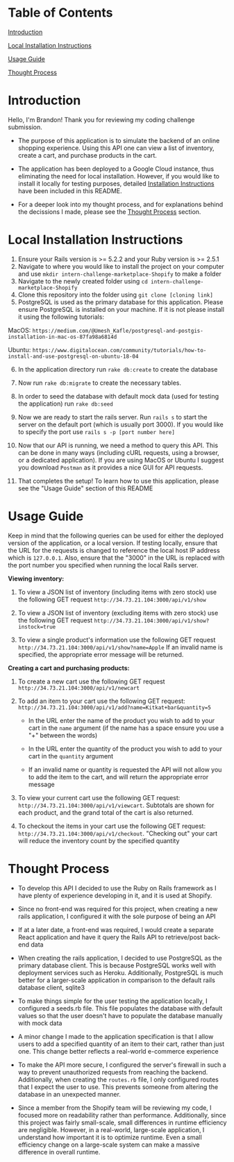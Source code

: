 # Table of Contents



[Introduction](https://github.com/brandonaf/intern-challenge-marketplace-Shopify/blob/master/README.md#introduction)

[Local Installation Instructions](https://github.com/brandonaf/intern-challenge-marketplace-Shopify#installation-instructions)

[Usage Guide](https://github.com/brandonaf/intern-challenge-marketplace-Shopify#usage-guide)

[Thought Process](https://github.com/brandonaf/intern-challenge-marketplace-Shopify#thought-process)

# Introduction
Hello, I'm Brandon! Thank you for reviewing my coding challenge submission. 

- The purpose of this application is to simulate the backend of an online shopping experience. Using this API one can view a list of inventory, create a cart, and purchase products in the cart.

- The application has been deployed to a Google Cloud instance, thus eliminating the need for local installation. However, if you would like to install it locally for testing purposes, detailed  [Installation Instructions](https://github.com/brandonaf/intern-challenge-marketplace-Shopify#installation-instructions) have been included in this README.

- For a deeper look into my thought process, and for explanations behind the decissions I made, please see the [Thought Process](https://github.com/brandonaf/intern-challenge-marketplace-Shopify#thought-process) section. 



# Local Installation Instructions

1. Ensure your Rails version is >= 5.2.2 and your Ruby version is >= 2.5.1
2. Navigate to where you would like to install the project on your computer and use `mkdir intern-challenge-marketplace-Shopify` to make a folder
3. Navigate to the newly created folder using `cd intern-challenge-marketplace-Shopify`
4. Clone this repository into the folder using `git clone [cloning link]`
5. PostgreSQL is used as the primary database for this application. Please ensure PostgreSQL is installed on your machine. If it is not please install it using the following tutorials:

MacOS: `https://medium.com/@Umesh_Kafle/postgresql-and-postgis-installation-in-mac-os-87fa98a6814d`

Ubuntu: `https://www.digitalocean.com/community/tutorials/how-to-install-and-use-postgresql-on-ubuntu-18-04`

6. In the application directory run `rake db:create` to create the database

7. Now run `rake db:migrate` to create the necessary tables. 

8. In order to seed the database with default mock data (used for testing the application) run `rake db:seed`

9. Now we are ready to start the rails server. Run `rails s` to start the server on the default port (which is usually port 3000). If you would like to specify the port use `rails s -p [port number here]`

10. Now that our API is running, we need a method to query this API. This can be done in many ways (including cURL requests, using a browser, or a dedicated application). If you are using MacOS or Ubuntu I suggest you download `Postman` as it provides a nice GUI for API requests.

11. That completes the setup! To learn how to use this application, please see the "Usage Guide" section of this README

# Usage Guide



Keep in mind that the following queries can be used for either the deployed version of the application, or a local version. If testing locally, ensure that the URL for the requests is changed to reference the local host IP address which is `127.0.0.1`. Also, ensure that the "3000" in the URL is replaced with the port number you specified when running the local Rails server. 



**Viewing inventory:**

1. To view a JSON list of inventory (including items with zero stock) use the following GET request `http://34.73.21.104:3000/api/v1/show`

2. To view a JSON list of inventory (excluding items with zero stock) use the following GET request `http://34.73.21.104:3000/api/v1/show?instock=true`

3. To view a single product's information use the following GET request `http://34.73.21.104:3000/api/v1/show?name=Apple` If an invalid name is specified, the appropriate error message will be returned.  


**Creating a cart and purchasing products:**

1. To create a new cart use the following GET request `http://34.73.21.104:3000/api/v1/newcart`

2. To add an item to your cart use the following GET request: `http://34.73.21.104:3000/api/v1/add?name=Kitkat+bar&quantity=5`
     
     - In the URL enter the name of the product you wish to add to your cart in the `name` argument (if the name has a space ensure you           use a "+" between the words)
     - In the URL enter the quantity of the product you wish to add to your cart in the `quantity` argument
     
     - If an invalid name or quantity is requested the API will not allow you to add the item to the cart, and will return the appropriate        error message
     
3. To view your current cart use the following GET request: `http://34.73.21.104:3000/api/v1/viewcart`. Subtotals are shown for each product, and the grand total of the cart is also returned. 

4. To checkout the items in your cart use the following GET request: `http://34.73.21.104:3000/api/v1/checkout`. "Checking out" your cart will reduce the inventory count by the specified quantity


# Thought Process

- To develop this API I decided to use the Ruby on Rails framework as I have plenty of experience developing in it, and it is used at     Shopify. 

- Since no front-end was required for this project, when creating a new rails application, I configured it with the sole purpose of being  an API

- If at a later date, a front-end was required, I would create a separate React application and have it query the Rails API to            retrieve/post back-end data

- When creating the rails application, I decided to use PostgreSQL as the primary database client. This is because PostgreSQL works well with deployment services such as Heroku. Additionally, PostgreSQL is much better for a larger-scale application in comparison to the default rails database client, sqlite3

- To make things simple for the user testing the application locally, I configured a seeds.rb file. This file populates the database with default values so that the user doesn't have to populate the database manually with mock data

- A minor change I made to the application specification is that I allow users to add a specified quantity of an item to their cart, rather than just one. This change better reflects a real-world e-commerce experience

- To make the API more secure, I configured the server's firewall in such a way to prevent unauthorized requests from reaching the backend. Additionally, when creating the `routes.rb` file, I only configured routes that I expect the user to use. This prevents someone from altering the database in an unexpected manner.  

- Since a member from the Shopify team will be reviewing my code, I focused more on readability rather than performance. Additionally, since this project was fairly small-scale, small differences in runtime efficiency are negligible. However, in a real-world, large-scale application, I understand how important it is to optimize runtime. Even a small efficiency change on a large-scale system can make a massive difference in overall runtime.
